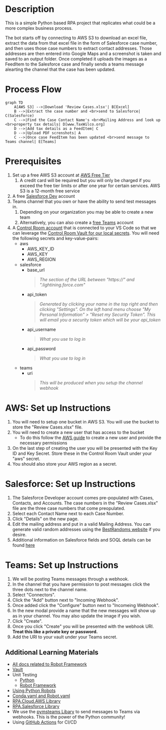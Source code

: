# Description

This is a simple Python based RPA project that replicates what could be a more complex business process.

The bot starts off by connecting to AWS S3 to download an excel file, extract the data from that excel file in the form of Salesforce case number, and then uses those case numbers to extract contact addresses. Those addresses are then entered into Google Maps and a screenshot is taken and saved to an output folder. Once completed it uploads the images as a FeedItem to the Salesforce case and finally sends a teams message alearting the channel that the case has been updated.

# Process Flow

```mermaid
graph TD
    A[AWS S3] -->|Download 'Review Cases.xlsx'| B[Excel]
    B -->|Extract the case number and <br>send to Salesforce| C(Salesforce)
    C -->|Find the Case Contact Name's <br>Mailing Address and look up <br>property tax details| D[www.TaxWilco.org]
    D -->|Add tax details as a FeedItem| C
    D -->|Upload PDF screnshots| A
    C -->|Once case FeedItem has been updated <br>send message to Teams channel| E[Teams]
```

# Prerequisites

1. Set up a free AWS S3 account at [AWS Free Tier](https://aws.amazon.com/free/?all-free-tier.sort-by=item.additionalFields.SortRank&all-free-tier.sort-order=asc&awsf.Free%20Tier%20Types=*all&awsf.Free%20Tier%20Categories=*all)
   1. A credit card will be required but you will only be charged if you exceed the free tier limits or after one year for certain services. AWS S3 is a 12-month free service
1. A free [Salesforce Dev](https://developer.salesforce.com/signup) account
1. Teams channel that you own or have the ability to send test messages in.
   1. Depending on your organization you may be able to create a new team
   1. Alternatively, you can also create a [free Teams](https://support.microsoft.com/en-us/office/sign-up-for-teams-free-classic-70aaf044-b872-4c32-ac47-362ab29ebbb1) account
1. A [Control Room account](https://cloud.robocorp.com/) that is connected to your VS Code so that we can leverage the [Control Room Vault for our local secrets](https://robocorp.com/docs/developer-tools/visual-studio-code/extension-features#connecting-to-control-room-vault). You will need the following secrets and key-value-pairs:
   - aws
     - AWS_KEY_ID
     - AWS_KEY
     - AWS_REGION
   - salesforce
     - base_url
       > _The section of the URL between "https://" and ".lightining.force.com"_
     - api_token
       > _Generated by clicking your name in the top right and then clicking "Settings". On the left hand menu choose "My Personal Information" > "Reset my Security Token". This will email you a security token which will be your api_token_
     - api_username
       > _What you use to log in_
     - api_password
       > _What you use to log in_
   - teams
     - uri
       > _This will be produced when you setup the channel webhook_

# AWS: Set up Instructions

1. You will need to setup one bucket in AWS S3. You will use the bucket to store the "Review Cases.xlsx" file.
1. You will need to create a new user that has access to the bucket
   - To do this follow the [AWS guide](https://docs.aws.amazon.com/IAM/latest/UserGuide/id_users_create.html) to create a new user and provide the necessary permissions
1. On the last step of creating the user you will be presented with the Key ID and Key Secret. Store these in the Control Room Vault under your "aws" secret.
1. You should also store your AWS region as a secret.

# Salesforce: Set up Instructions

1. The Salesforce Developer account comes pre-populated with Cases, Contacts, and Accounts. The case numbers in the "Review Cases.xlsx" file are the three case numbers that come preopulated.
1. Select each Contact Name next to each Case Number.
1. Click "Details" on the new page.
1. Edit the mailing address and put in a valid Mailing Address. You can generate valid random addresses using the [BestRandoms website](https://www.bestrandoms.com/random-address) if you desire.
1. Additional information on Salesforce fields and SOQL details can be found [here](https://developer.salesforce.com/docs/atlas.en-us.sfFieldRef.meta/sfFieldRef/salesforce_field_reference_Case.htm)

# Teams: Set up Instructions

1. We will be posting Teams messages through a webhook.
1. In the channel that you have permission to post messages click the three dots next to the channel name.
1. Select "Connectors".
1. Click the "Add" button next to "Incoming Webhook".
1. Once added click the "Configure" button next to "Incomeing Webhook".
1. In the new modal provide a name that the new messages will show up as in your channel. You may also update the image if you wish.
1. Click "Create".
1. Once you click "Create" you will be presented with the webhook URI. **Treat this like a private key or password.**
1. Add the URI to your vault under your Teams secret.

## Additional Learning Materials

- [All docs related to Robot Framework](https://robocorp.com/docs/languages-and-frameworks/robot-framework)
- [Vault](https://robocorp.com/docs/development-guide/variables-and-secrets/vault)
- Unit Testing
  - [Python](https://robocorp.com/docs/development-guide/qa-and-best-practices/unit-testing-with-python)
  - [Robot Framework](https://robocorp.com/docs/development-guide/qa-and-best-practices/unit-testing-with-robot-framework)
- [Using Python Robots](https://robocorp.com/docs/development-guide/qa-and-best-practices/python-robots)
- [Conda.yaml and Robot.yaml](https://robocorp.com/docs/setup/installing-python-package-dependencies)
- [RPA.Cloud.AWS Library](https://robocorp.com/docs/libraries/rpa-framework/rpa-cloud-aws)
- [RPA.Salesforce Library](https://robocorp.com/docs/libraries/rpa-framework/rpa-salesforce)
- We use the [pymsteams Libary](https://pypi.org/project/pymsteams/) to send messages to Teams via webhooks. This is the power of the Python community!
- Using [GitHub Actions](https://robocorp.com/docs/development-guide/integrations/github-actions-integration) for CI/CD